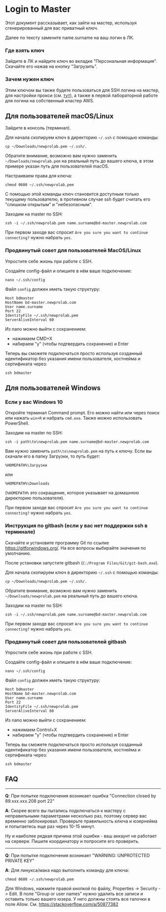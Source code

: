 # Login to Master

Этот документ рассказывает, как зайти на мастер, используя сгенерированный для вас приватный ключ. 

Далее по тексту замените name.surname на ваш логин в ЛК.

### Где взять ключ

Зайдите в ЛК и найдите ключ во вкладке "Персональная информация". Скачайте его нажав на кнопку "Загрузить".

### Зачем нужен ключ

Этим ключом вы также будете пользоваться для SSH логина на мастер, для настройки прокси (см. [тут](proxy.md)), а также в первой лабораторной работе для логина на собственный кластер AWS.

## Для пользователей macOS/Linux

Зайдите в консоль (терминал).

Для начала скопируем ключ в директорию `~/.ssh` с помощью команды:

```
cp ~/Downloads/newprolab.pem ~/.ssh/.
```

Обратите внимание, возможно вам нужно заменить `~/Downloads/newprolab.pem` на реальный путь до вашего ключа, в этом примере указан путь для пользователей macOS.

Настраиваем права для ключа:

```
chmod 0600 ~/.ssh/newprolab.pem
```

С помощью этой команды ключ становится доступным только текущему пользователю, в противном случае ssh будет считать его "слишком открытым" и "небезопасным".

Заходим на master по SSH:

```
ssh -i ~/.ssh/newprolab.pem name.surname@bd-master.newprolab.com
```

При первом заходе вас спросит `Are you sure you want to continue connecting?` нужно набрать `yes`.

### Продвинутый совет для пользователей MacOS/Linux

Упростите себе жизнь при работе с SSH.

Создайте config-файл и опишите в нём ваше подключение:

```
nano ~/.ssh/config
```

Файл `config` должен иметь такую структуру:

```
Host bdmaster
HostName bd-master.newprolab.com
User name.surname
Port 22
IdentityFile ~/.ssh/newprolab.pem
ServerAliveInterval 60
```

Из nano можно выйти с сохранением:
- нажимаем CMD+X
- набираем "у" (чтобы подтвердить сохранение) и Enter

Теперь вы сможете подключаться просто используя созданный идентификатор без указания имени пользователя, хостнейма и сертификата через:

```
ssh bdmaster
```

## Для пользователей Windows

### Если у вас Windows 10

Откройте терминал Command prompt. Его можно найти или через поиск или нажать `win+R` и набрать `cmd.exe`. Также можно использовать PowerShell.

Заходим на master по SSH:

```
ssh -i path\to\newprolab.pem name.surname@bd-master.newprolab.com
```

Вам нужно заменить `path\to\newprolab.pem` на путь к ключу. Если вы скачали его в папку Загрузки, то путь будет:
```
%HOMEPATH%\Загрузки
```

или
```
%HOMEPATH%\Downloads
```

(`%HOMEPATH%` это сокращение, которое указывает на домашнюю директорию пользователя).

При первом заходе вас спросит `Are you sure you want to continue connecting?` нужно набрать `yes`.

### Инструкция по gitbash (если у вас нет поддержки ssh в терминале)

Скачайте и установите программу Git по ссылке https://gitforwindows.org/. На все вопросы выбирайте значения по умолчанию.

После установки запустите gitbash (`C:/Program Files/Git/git-bash.exe`).

Для начала скопируем ключ в директорию `~/.ssh` с помощью команды:

```
cp ~/Downloads/newprolab.pem ~/.ssh/.
```

Обратите внимание, возможно вам нужно заменить `~/Downloads/newprolab.pem` на реальный путь до вашего ключа.

Заходим на master по SSH:

```
ssh -i ~/.ssh/newprolab.pem name.surname@bd-master.newprolab.com
```

При первом заходе вас спросит `Are you sure you want to continue connecting?` нужно набрать `yes`.

### Продвинутый совет для пользователей gitbash


Упростите себе жизнь при работе с SSH.

Создайте config-файл и опишите в нём ваше подключение:

```
nano ~/.ssh/config
```

Файл `config` должен иметь такую структуру:

```
Host bdmaster
HostName bd-master.newprolab.com
User name.surname
Port 22
IdentityFile ~/.ssh/newprolab.pem
ServerAliveInterval 60
```

Из nano можно выйти с сохранением:
- нажимаем Control+X
- набираем "у" (чтобы подтвердить сохранение) и Enter

Теперь вы сможете подключаться просто используя созданный идентификатор без указания имени пользователя, хостнейма и сертификата через:

```
ssh bdmaster
```

## FAQ

---

**Q**: При попытке подключения возникает ошибка "Connection closed by 89.xxx.xxx.208 port 22"

**A**: Скорее всего вы пытались подключаться к мастеру с неправильными параметрами несколько раз, поэтому сервер вас временно заблокировал. Проверьте правильность ключа и юзернейма и попытаетесь еще раз через 10-15 минут.

Ну и наиболее редкая причина этой ошибки - ваш аккаунт не работает на сервере. Пишите координатору и попросите его проверить.

---

**Q**: При попытке подключения возникает "WARNING: UNPROTECTED PRIVATE KEY"

**A**: Для линукса/мака надо выполнить команду для ключа:

```
chmod 0600 ~/.ssh/newprolab.pem
```

Для Windows, нажмите правой кнопкой по файлу, Properties -> Security -> Edit. В поле "Group or user names" нужно удалить все записи и оставить только вашего юзера. У него должны стоять все галочки в поле Allow. См. https://stackoverflow.com/a/50877382
